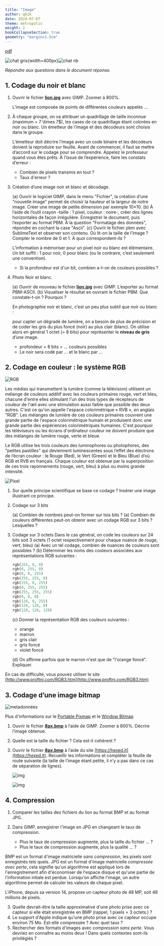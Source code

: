 ```yaml
---
title: "Image"
author: qkzk
date: 2024-07-07
theme: metropolis
weight: 2
bookCollapseSection: true
geometry: "margin=1.5cm"
---
```


[pdf](./2_image.pdf)

![chat gris](./chat_gris.jpg){width=400px}![chat nb](./chat_nb.jpg)

_Répondre aux questions dans le document réponse._

## 1. Codage du noir et blanc

1. Ouvrir le fichier **[lion.jpg](./lion.jpg)** avec GIMP. Zoomer à 800%.

   L’image est composée de points de différentes couleurs appelés ...

2. À chaque groupe, on va attribuer un quadrillage de taille inconnue (maximum = 7 \times 7$), les cases de ce quadrillage étant colorées en noir ou blanc. Un émetteur de l’image et des décodeurs sont choisis dans le groupe.

   L'émetteur doit décrire l’image avec un code binaire et les décodeurs doivent la reproduire sur feuille. Avant de commencer, il faut se mettre d’accord sur le codage pour se comprendre. Appelez le professeur quand vous êtes prêts. À l’issue de l’expérience, faire les constats d’erreur :

   - Combien de pixels transmis en tout ?
   - Taux d'erreur ?

3. Création d’une image noir et blanc et décodage.

   (a) Ouvrir le logiciel GIMP, dans le menu "Fichier", la création d’une "nouvelle image" permet de choisir la hauteur et la largeur de notre image. Créer une image de petite dimension par exemple 10×10.
   (b) À l’aide de l’outil crayon -taille : 1 pixel, couleur : noire-, créer des lignes horizontales de façon irrégulière. Enregistrer le document, puis l’exporter au format PBM. À la question "Formatage des données", répondre en cochant la case "Ascii".
   (c) Ouvrir le fichier pbm avec SublimeText et observer son contenu. Où lit-on la taille de l’image ? Compter le nombre de 0 et 1. À quoi correspondent-ils ?

   L’information à mémoriser pour un pixel noir ou blanc est élémentaire. Un bit suffit : 1 pour noir, 0 pour blanc (ou le contraire, c’est seulement une convention).

   - Si la profondeur est d'un bit, combien a-t-on de couleurs possibles ?

4. Photo Noir et blanc.

   (a) Ouvrir de nouveau le fichier **[lion.jpg](./lion.jpg)** avec GIMP. L’exporter au format PBM-ASCII.
   (b) Visualiser le résultat en ouvrant le fichier PBM. Que constate-t-on ? Pourquoi ?

   En photographie noir et blanc, c’est un peu plus subtil que noir ou blanc :

   pour capter un dégradé de lumière, on a besoin de plus de précision et de coder les gris du plus foncé (noir) au plus clair (blanc). On utilise alors en général 1 octet (= 8 bits) pour représenter le **niveau de gris** d’une image.

   - profondeur = 8 bits = ... couleurs possibles
   - Le noir sera codé par ... et le blanc par ...

## 2. Codage en couleur : le système RGB

![RGB](./Barn_grand_tetons_rgb_separation.jpg)

Les médias qui transmettent la lumière (comme la télévision) utilisent un mélange de couleurs additif avec les couleurs primaires rouge, vert et bleu, chacune d'entre elles stimulant l'un des trois types de récepteurs de couleur de l'œil avec une stimulation aussi faible que possible des deux autres. C'est ce qu'on appelle l'espace colorimétrique « RVB », en anglais "RGB". Les mélanges de lumière de ces couleurs primaires couvrent une grande partie de l'espace colorimétrique humain et produisent donc une grande partie des expériences colorimétriques humaines. C'est pourquoi les téléviseurs ou les écrans d'ordinateur couleur ne doivent produire que des mélanges de lumière rouge, verte et bleue.

Le RGB utilise les trois couleurs des luminophores ou photophores, des "petites pastilles" qui deviennent luminescentes sous l’effet des électrons de l’écran couleur : le Rouge (Red), le Vert (Green) et le Bleu (Blue) d’où RGB et RVB en français. Chaque couleur est obtenue par la superposition de ces trois rayonnements (rouge, vert, bleu) à plus ou moins grande intensité.

![Pixel](./Light_pixel-beam.jpg)

1.  Sur quelle principe scientifique se base ce codage ? Insérer une image illustrant ce principe.

2.  Codage sur 3 bits

    (a) Combien de nombres peut-on former sur tois bits ?
    (a) Combien de couleurs différentes peut-on obtenir avec un codage RGB sur 3 bits ? Lesquelles ?

3.  Codage sur 3 octets
    Dans le cas général, on code les couleurs sur 24 bits soit 3 octets (1 octet respectivement pour chaque nuance de rouge, vert, bleu)
    (a) Avec un tel codage, combien de nuances de couleurs sont possibles ?
    (b) Déterminer les noms des couleurs associées aux représentations RGB suivantes :

    ```python
    rgb(255, 0, 0)
    rgb(0, 255, 0)
    rgb(0, 0, 255)
    rgb(255, 255, 0)
    rgb(255, 0, 255)
    rgb(0, 255, 255)
    rgb(255, 255, 255)
    rgb(0, 0, 0)
    rgb(128, 0, 255)
    rgb(128, 128, 0)
    rgb(128, 128, 128)

    ```

    (c) Donner la représentation RGB des couleurs suivantes :

    - orange
    - marron
    - gris clair
    - gris foncé
    - violet foncé

    (d) On affirme parfois que le marron n'est que de "l'orange foncé". Expliquer.

En cas de difficulté, vous pouvez utiliser le site [http://www.proftnj.com/RGB3.htm](http://www.proftnj.com/RGB3.htm)

## 3. Codage d’une image bitmap

![metadonnées](./img/img-2024-07-07-15-06.png)

Plus d'informations sur le [Portable Pixmap](https://fr.wikipedia.org/wiki/Portable_pixmap) et le [Window Bitmap](https://fr.wikipedia.org/wiki/Windows_bitmap)

1. Ouvrir le fichier **[8px.bmp](./8px.bmp)** à l’aide de GIMP. Zoomer à 800%. Décrire l’image obtenue.

2. Quelle est la taille du fichier ? Cela est-il cohérent ?

3. Ouvrir le fichier **[8px.bmp](./8px.bmp)** à l’aide du site [https://hexed.it](https://hexed.it). Recueillir les informations et compléter la feuille de route suivante (la taille de l’image étant petite, il n’y a pas dans ce cas de séparation de lignes).

   ![img](img-2024-07-07-15-07.png)

   ![img](img-2024-07-07-15-08.png)

## 4. Compression

1. Comparer les tailles des fichiers du lion au format BMP et au format JPG.
2. Dans GIMP, enregistrer l'image en JPG en changeant le taux de compression.

   - Plus le taux de compression augmente, plus la taille du fichier ... ?
   - Plus le taux de compression augmente, plus la qualité ... ?

BMP est un format d'image matricielle _sans compression_, les pixels sont enregistrés tels quels. JPG est un format d'image matricielle _compressée avec perte_, cela signifie qu'un algorithme est appliqué lors de l'enregistrement afin d'économiser de l'espace disque et qu'une partie de l'information intiale est perdue. Lorsqu'on affiche l'image, un autre algorithme permet de calculer les valeurs de chaque pixel.

L'iPhone, depuis sa version 14, propose un capteur photo de 48 MP, soit 48 millions de pixels.

3. Quelle devrait-être la taille approximative d'une photo prise avec ce capteur si elle était enregistrée en BMP (rappel, 1 pixels = 3 octets.) ?
4. Le support d'Apple indique qu'une photo prise avec ce capteur occupe environ 75 Mo. Est-elle compressée ? Avec quel taux ?
5. Rechercher des formats d'images avec _compression sans perte_. Vous devriez en connaître au moins deux ! Dans quels contextes sont-ils privilégiés ?

